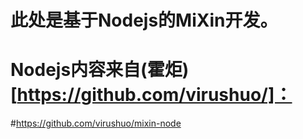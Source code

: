 # 此处是基于Nodejs的MiXin开发。

# Nodejs内容来自(霍炬)[https://github.com/virushuo/]：

#https://github.com/virushuo/mixin-node
